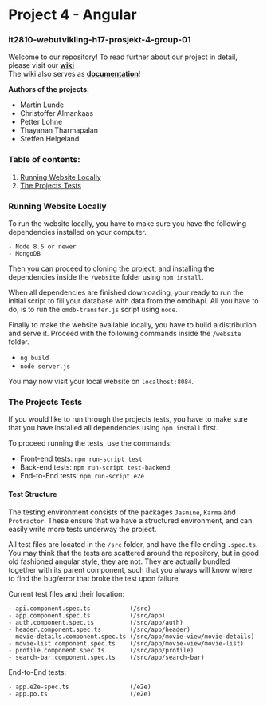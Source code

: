 # Project 4 - Angular
### it2810-webutvikling-h17-prosjekt-4-group-01
Welcome to our repository! To read further about our project in detail, 
please visit our [**wiki**](https://github.com/IT2810/it2810-webutvikling-h17-prosjekt-4-group-01/wiki/Project-4---Wiki)  
The wiki also serves as [**documentation**](https://github.com/IT2810/it2810-webutvikling-h17-prosjekt-4-group-01/wiki/Project-4---Wiki)!

**Authors of the projects:**
- Martin Lunde
- Christoffer Almankaas
- Petter Lohne
- Thayanan Tharmapalan
- Steffen Helgeland

### Table of contents:
1. [Running Website Locally](#Local)
2. [The Projects Tests](#Tests)

### Running Website Locally <a name="Local"></a>
To run the website locally, you have to make sure you have the following dependencies
installed on your computer.
```
- Node 8.5 or newer
- MongoDB
```
Then you can proceed to cloning the project, and installing the dependencies inside
the `/website` folder using `npm install`.

When all dependencies are finished downloading, your ready to run the initial script
to fill your database with data from the omdbApi. All you have to do, is to run 
the `omdb-transfer.js` script using `node`.

Finally to make the website available locally, you have to build a distribution and 
serve it. Proceed with the following commands inside the `/website` folder.  
- `ng build`
- `node server.js`

You may now visit your local website on `localhost:8084`.

### The Projects Tests <a name="Tests"></a>

If you would like to run through the projects tests, you have to make sure that you have
installed all dependencies using `npm install` first.

To proceed running the tests, use the commands:
- Front-end tests: `npm run-script test`
- Back-end tests: `npm run-script test-backend`
- End-to-End tests: `npm run-script e2e`
#### Test Structure

The testing environment consists of the packages `Jasmine`, `Karma` and `Protractor`.
These ensure that we have a structured environment, and can easily write more tests underway
the project.  

All test files are located in the `/src` folder, and have the file ending `.spec.ts`.  
You may think that the tests are scattered around the repository, but in good old fashioned
angular style, they are not. They are actually bundled together with its parent component, such
that you always will know where to find the bug/error that broke the test upon failure.

Current test files and their location:
```
- api.component.spec.ts           (/src)
- app.component.spec.ts           (/src/app)
- auth.component.spec.ts          (/src/app/auth)
- header.component.spec.ts        (/src/app/header)
- movie-details.component.spec.ts (/src/app/movie-view/movie-details)
- movie-list.component.spec.ts    (/src/app/movie-view/movie-list)
- profile.component.spec.ts       (/src/app/profile)
- search-bar.component.spec.ts    (/src/app/search-bar)
```

End-to-End tests:
```
- app.e2e-spec.ts                 (/e2e)
- app.po.ts                       (/e2e)
```